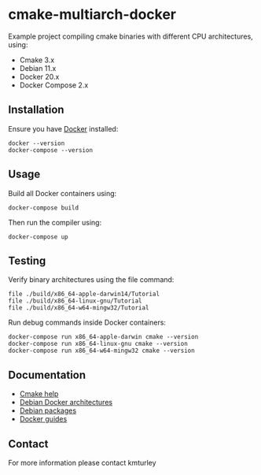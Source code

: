 # cmake-multiarch-docker

Example project compiling cmake binaries with different CPU architectures, using:

* Cmake 3.x
* Debian 11.x
* Docker 20.x
* Docker Compose 2.x


## Installation

Ensure you have [Docker](https://www.docker.com) installed:

    docker --version
    docker-compose --version


## Usage

Build all Docker containers using:

    docker-compose build

Then run the compiler using:

    docker-compose up


## Testing

Verify binary architectures using the file command:

    file ./build/x86_64-apple-darwin14/Tutorial
    file ./build/x86_64-linux-gnu/Tutorial
    file ./build/x86_64-w64-mingw32/Tutorial

Run debug commands inside Docker containers:

    docker-compose run x86_64-apple-darwin cmake --version
    docker-compose run x86_64-linux-gnu cmake --version
    docker-compose run x86_64-w64-mingw32 cmake --version


## Documentation

* [Cmake help](https://cmake.org/cmake/help/latest)
* [Debian Docker architectures](https://hub.docker.com/_/debian)
* [Debian packages](https://packages.debian.org/stable)
* [Docker guides](https://docs.docker.com)


## Contact

For more information please contact kmturley
